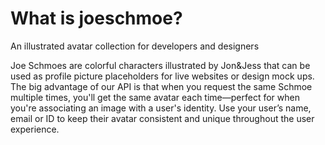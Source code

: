 # What is joeschmoe?
An illustrated avatar collection for developers and designers

Joe Schmoes are colorful characters illustrated by Jon&Jess that can be used as profile picture placeholders for live websites or design mock ups. The big advantage of our API is that when you request the same Schmoe multiple times, you'll get the same avatar each time—perfect for when you're associating an image with a user's identity. Use your user’s name, email or ID to keep their avatar consistent and unique throughout the user experience.
